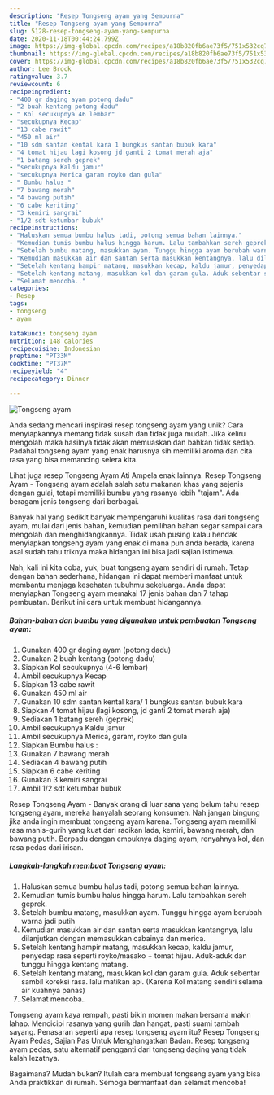 ```yaml
---
description: "Resep Tongseng ayam yang Sempurna"
title: "Resep Tongseng ayam yang Sempurna"
slug: 5128-resep-tongseng-ayam-yang-sempurna
date: 2020-11-18T00:44:24.799Z
image: https://img-global.cpcdn.com/recipes/a18b820fb6ae73f5/751x532cq70/tongseng-ayam-foto-resep-utama.jpg
thumbnail: https://img-global.cpcdn.com/recipes/a18b820fb6ae73f5/751x532cq70/tongseng-ayam-foto-resep-utama.jpg
cover: https://img-global.cpcdn.com/recipes/a18b820fb6ae73f5/751x532cq70/tongseng-ayam-foto-resep-utama.jpg
author: Lee Brock
ratingvalue: 3.7
reviewcount: 6
recipeingredient:
- "400 gr daging ayam potong dadu"
- "2 buah kentang potong dadu"
- " Kol secukupnya 46 lembar"
- "secukupnya Kecap"
- "13 cabe rawit"
- "450 ml air"
- "10 sdm santan kental kara 1 bungkus santan bubuk kara"
- "4 tomat hijau lagi kosong jd ganti 2 tomat merah aja"
- "1 batang sereh geprek"
- "secukupnya Kaldu jamur"
- "secukupnya Merica garam royko dan gula"
- " Bumbu halus "
- "7 bawang merah"
- "4 bawang putih"
- "6 cabe keriting"
- "3 kemiri sangrai"
- "1/2 sdt ketumbar bubuk"
recipeinstructions:
- "Haluskan semua bumbu halus tadi, potong semua bahan lainnya."
- "Kemudian tumis bumbu halus hingga harum. Lalu tambahkan sereh geprek."
- "Setelah bumbu matang, masukkan ayam. Tunggu hingga ayam berubah warna jadi putih"
- "Kemudian masukkan air dan santan serta masukkan kentangnya, lalu dilanjutkan dengan memasukkan cabainya dan merica."
- "Setelah kentang hampir matang, masukkan kecap, kaldu jamur, penyedap rasa seperti royko/masako + tomat hijau. Aduk-aduk dan tunggu hingga kentang matang."
- "Setelah kentang matang, masukkan kol dan garam gula. Aduk sebentar sambil koreksi rasa. lalu matikan api. (Karena Kol matang sendiri selama air kuahnya panas)"
- "Selamat mencoba.."
categories:
- Resep
tags:
- tongseng
- ayam

katakunci: tongseng ayam 
nutrition: 148 calories
recipecuisine: Indonesian
preptime: "PT33M"
cooktime: "PT37M"
recipeyield: "4"
recipecategory: Dinner

---
```



![Tongseng ayam](https://img-global.cpcdn.com/recipes/a18b820fb6ae73f5/751x532cq70/tongseng-ayam-foto-resep-utama.jpg)

Anda sedang mencari inspirasi resep tongseng ayam yang unik? Cara menyiapkannya memang tidak susah dan tidak juga mudah. Jika keliru mengolah maka hasilnya tidak akan memuaskan dan bahkan tidak sedap. Padahal tongseng ayam yang enak harusnya sih memiliki aroma dan cita rasa yang bisa memancing selera kita.

Lihat juga resep Tongseng Ayam Ati Ampela enak lainnya. Resep Tongseng Ayam - Tongseng ayam adalah salah satu makanan khas yang sejenis dengan gulai, tetapi memiliki bumbu yang rasanya lebih &#34;tajam&#34;. Ada beragam jenis tongseng dari berbagai.

Banyak hal yang sedikit banyak mempengaruhi kualitas rasa dari tongseng ayam, mulai dari jenis bahan, kemudian pemilihan bahan segar sampai cara mengolah dan menghidangkannya. Tidak usah pusing kalau hendak menyiapkan tongseng ayam yang enak di mana pun anda berada, karena asal sudah tahu triknya maka hidangan ini bisa jadi sajian istimewa.


Nah, kali ini kita coba, yuk, buat tongseng ayam sendiri di rumah. Tetap dengan bahan sederhana, hidangan ini dapat memberi manfaat untuk membantu menjaga kesehatan tubuhmu sekeluarga. Anda dapat menyiapkan Tongseng ayam memakai 17 jenis bahan dan 7 tahap pembuatan. Berikut ini cara untuk membuat hidangannya.

<!--inarticleads1-->

##### Bahan-bahan dan bumbu yang digunakan untuk pembuatan Tongseng ayam:

1. Gunakan 400 gr daging ayam (potong dadu)
1. Gunakan 2 buah kentang (potong dadu)
1. Siapkan  Kol secukupnya (4-6 lembar)
1. Ambil secukupnya Kecap
1. Siapkan 13 cabe rawit
1. Gunakan 450 ml air
1. Gunakan 10 sdm santan kental kara/ 1 bungkus santan bubuk kara
1. Siapkan 4 tomat hijau (lagi kosong, jd ganti 2 tomat merah aja)
1. Sediakan 1 batang sereh (geprek)
1. Ambil secukupnya Kaldu jamur
1. Ambil secukupnya Merica, garam, royko dan gula
1. Siapkan  Bumbu halus :
1. Gunakan 7 bawang merah
1. Sediakan 4 bawang putih
1. Siapkan 6 cabe keriting
1. Gunakan 3 kemiri sangrai
1. Ambil 1/2 sdt ketumbar bubuk


Resep Tongseng Ayam - Banyak orang di luar sana yang belum tahu resep tongseng ayam, mereka hanyalah seorang konsumen. Nah,jangan bingung jika anda ingin membuat tongseng ayam karena. Tongseng ayam memiliki rasa manis-gurih yang kuat dari racikan lada, kemiri, bawang merah, dan bawang putih. Berpadu dengan empuknya daging ayam, renyahnya kol, dan rasa pedas dari irisan. 

<!--inarticleads2-->

##### Langkah-langkah membuat Tongseng ayam:

1. Haluskan semua bumbu halus tadi, potong semua bahan lainnya.
1. Kemudian tumis bumbu halus hingga harum. Lalu tambahkan sereh geprek.
1. Setelah bumbu matang, masukkan ayam. Tunggu hingga ayam berubah warna jadi putih
1. Kemudian masukkan air dan santan serta masukkan kentangnya, lalu dilanjutkan dengan memasukkan cabainya dan merica.
1. Setelah kentang hampir matang, masukkan kecap, kaldu jamur, penyedap rasa seperti royko/masako + tomat hijau. Aduk-aduk dan tunggu hingga kentang matang.
1. Setelah kentang matang, masukkan kol dan garam gula. Aduk sebentar sambil koreksi rasa. lalu matikan api. (Karena Kol matang sendiri selama air kuahnya panas)
1. Selamat mencoba..


Tongseng ayam kaya rempah, pasti bikin momen makan bersama makin lahap. Mencicipi rasanya yang gurih dan hangat, pasti suami tambah sayang. Penasaran seperti apa resep tongseng ayam itu? Resep Tongseng Ayam Pedas, Sajian Pas Untuk Menghangatkan Badan. Resep tongseng ayam pedas, satu alternatif pengganti dari tongseng daging yang tidak kalah lezatnya. 

Bagaimana? Mudah bukan? Itulah cara membuat tongseng ayam yang bisa Anda praktikkan di rumah. Semoga bermanfaat dan selamat mencoba!
